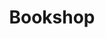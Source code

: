 ---
title: Bookshop
menu:
  main:
    weight: 40
content_blocks:
  - _bookshop_name: cover
    title: A title
    subtitle: A subtitle
    text: Inner text
    col_id: warning
    background_image: /featured-background.jpg
    # anchors are for .Fit hugo image method which currently don't work
    image_anchor: 
    logo_image: http://placekitten.com/70/70
    logo_anchor:
    # Height can be one of: auto, min, med, max, full.
    height: med
    byline: A byline
  - _bookshop_name: section
    text: Inner text
    col_id: light
    # Height can be one of: auto, min, med, max, full.
    height:
    type:
    Inner: This is the section shortcode block
---